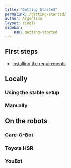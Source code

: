 ```yaml
---
title: "Getting Started"
permalink: /getting-started/
author: Argentina
layout: single
sidebar:
    nav: getting-started
---
```



## First steps

* [Installing the requirements](/setup/installing-requirements)


## Locally
### Using the stable setup


### Manually



## On the robots
### Care-O-Bot

### Toyota HSR

### YouBot
